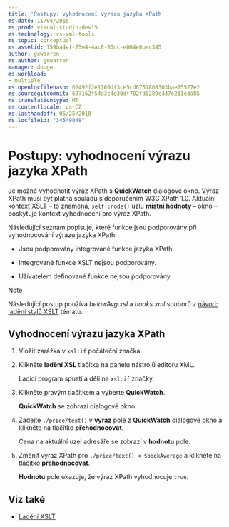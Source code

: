 ```yaml
---
title: 'Postupy: vyhodnocení výrazu jazyka XPath'
ms.date: 11/04/2016
ms.prod: visual-studio-dev15
ms.technology: vs-xml-tools
ms.topic: conceptual
ms.assetid: 159ba4ef-75e4-4ac8-80dc-e064e0bec345
author: gewarren
ms.author: gewarren
manager: douge
ms.workload:
- multiple
ms.openlocfilehash: 02492f2e1760df3ce5cd6751808303bae75577e2
ms.sourcegitcommit: 697162f54d3c4e30df702fd0289e447e211e3a85
ms.translationtype: MT
ms.contentlocale: cs-CZ
ms.lasthandoff: 05/25/2018
ms.locfileid: "34549048"
---
```

# <a name="how-to-evaluate-an-xpath-expression"></a>Postupy: vyhodnocení výrazu jazyka XPath

Je možné vyhodnotit výraz XPath s **QuickWatch** dialogové okno. Výraz XPath musí být platná souladu s doporučením W3C XPath 1.0. Aktuální kontext XSLT – to znamená, `self::node()` uzlu **místní hodnoty –** okno – poskytuje kontext vyhodnocení pro výraz XPath.

 Následující seznam popisuje, které funkce jsou podporovány při vyhodnocování výrazu jazyka XPath:

-   Jsou podporovány integrované funkce jazyka XPath.

-   Integrované funkce XSLT nejsou podporovány.

-   Uživatelem definované funkce nejsou podporovány.

> [!NOTE]
> Následující postup používá *belowAvg.xsl* a *books.xml* souborů z [návod: ladění stylů XSLT](../xml-tools/walkthrough-debug-an-xslt-style-sheet.md) tématu.

## <a name="to-evaluate-an-xpath-expression"></a>Vyhodnocení výrazu jazyka XPath

1.  Vložit zarážka v `xsl:if` počáteční značka.

2.  Klikněte **ladění XSL** tlačítka na panelu nástrojů editoru XML.

     Ladicí program spustí a dělí na `xsl:if` značky.

3.  Klikněte pravým tlačítkem a vyberte **QuickWatch**.

     **QuickWatch** se zobrazí dialogové okno.

4.  Zadejte `./price/text()` v **výraz** pole z **QuickWatch** dialogové okno a klikněte na tlačítko **přehodnocovat**.

     Cena na aktuální uzel adresáře se zobrazí v **hodnotu** pole.

5.  Změnit výraz XPath pro `./price/text() < $bookAverage` a klikněte na tlačítko **přehodnocovat**.

     **Hodnotu** pole ukazuje, že výraz XPath vyhodnocuje `true`.

## <a name="see-also"></a>Viz také

- [Ladění XSLT](../xml-tools/debugging-xslt.md)